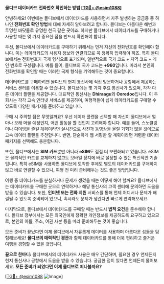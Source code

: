 **몰디브 데이터카드 전화번호 확인하는 방법 [[TG💪+ @esim1088](https://t.me/s/esim1088)]**

안녕하세요! 이번에는 몰디브에서 데이터카드를 사용하면서 자주 발생하는 궁금증 중 하나인 **전화번호 확인 방법**에 대해 자세히 알아보려고 합니다. 몰디브는 아름다운 해변과 투명한 바닷물로 유명한 천국 같은 곳이죠. 하지만 몰디브에서 데이터카드를 구매하거나 사용할 때는 몇 가지 중요한 점을 반드시 확인해야 합니다.

우선, 몰디브에서 데이터카드를 구매하기 위해서는 먼저 자신의 전화번호를 확인해야 합니다. 이는 데이터카드의 사용자 정보와 연결되므로 꼭 정확히 입력해야 하죠. 특히 몰디브에서는 전화번호가 국제 형식으로 표기되며, 일반적으로 국가 코드 + 지역 코드 + 개인 번호로 구성됩니다. 예를 들어, 몰디브의 국가 코드는 **+960**입니다. 따라서 본인의 전화번호를 확인할 때는 이러한 국제 형식을 기억해두는 것이 중요합니다.

데이터카드를 구매하려면 몰디브의 현지 통신사에 직접 방문하거나 공항에서 제공하는 서비스 센터를 이용할 수 있습니다. 몰디브에는 몇 가지 주요 통신사가 있으며, 각각 다른 데이터 플랜을 제공합니다. 대표적인 통신사는 **Dhiraagu**와 **Ooredoo**입니다. 이 두 회사는 각각 고속 인터넷 서비스를 제공하며, 여행객들이 쉽게 데이터카드를 구매할 수 있도록 다양한 패키지를 준비하고 있습니다.

구매 시 주의할 점은 무엇일까요? 우선 데이터 플랜을 선택할 때 자신이 몰디브에서 얼마나 오래 머물 예정인지, 어떤 활동을 할 것인지 고려해야 합니다. 예를 들어, 스노클링이나 다이빙을 즐길 계획이라면 실시간으로 사진과 동영상을 올릴 기회가 많을 것이므로 고속 데이터 플랜을 추천합니다. 반면, 단순하게 웹 서핑만 할 계획이라면 저렴한 데이터 패키지를 선택해도 충분합니다.

또한, 몰디브에서는 **SIM 카드**뿐만 아니라 **eSIM**도 점점 더 보편화되고 있습니다. eSIM은 물리적인 카드를 교체하지 않고도 모바일 장치에 바로 설정할 수 있는 혁신적인 기술입니다. 특히 eSIM을 사용하면 몰디브에 도착한 후에도 별도의 데이터카드를 구매하지 않고 바로 연결할 수 있으니, 여행 전 미리 준비해두는 것도 좋은 방법입니다.

여행 중 데이터카드를 분실하거나 문제가 생겼을 때는 어떻게 해야 할까요? 몰디브에서는 데이터카드를 구매한 곳으로 연락하거나 해당 통신사의 고객 센터에 문의하면 도움을 받을 수 있습니다. 또한, **인터넷 또는 전화 지원** 서비스를 통해 언제 어디서나 문제가 해결될 수 있도록 준비되어 있으니, 혹시라도 문제가 생긴다면 빠르게 연락해보세요.

마지막으로, 몰디브에서 데이터카드를 구매할 때는 반드시 **법적 요건**을 준수해야 합니다. 몰디브 정부에서는 모든 외국인에게 정확한 개인정보를 제공하도록 요구하고 있으므로, 본인의 이름, 주소, 여권 사본 등을 미리 준비해두는 것이 좋습니다.

모든 준비가 끝났다면 이제 몰디브에서 자유롭게 데이터를 사용하며 아름다운 섬들을 탐험해보세요! **몰디브의 매력적인 경관**과 함께 데이터카드를 통해 더욱 편리하고 즐거운 여행을 경험할 수 있을 것입니다.

**끝으로 한마디:** 몰디브에서의 데이터카드 사용은 매우 간단하며, 필요한 경우 언제든지 현지 통신사나 공항에서 도움을 받을 수 있습니다. 궁금한 점이 있다면 언제든지 물어보세요. **모든 준비가 되었다면 이제 몰디브로 떠나볼까요?**

[[TG💪+ @esim1088](https://t.me/s/esim1088) ![Image](https://i.postimg.cc/Y0z9fWf4/image.png)]